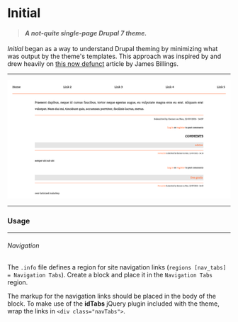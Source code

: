 # Initial
> #### *A not-quite single-page Drupal 7 theme.*

*Initial* began as a way to understand Drupal theming by minimizing what was output by the theme's templates. This approach was inspired by and drew heavily on [this now defunct](http://web.archive.org/web/20130203055201/http://jamesbillings.me/labs/item/drupal-template-minimizing) article by James Billings.

* * *

![screenshot](assets/images/screenshot.png)

* * *

### Usage

* * *

###### Navigation
  The `.info` file defines a region for site navigation links (`regions [nav_tabs] = Navigation Tabs`). Create a block and place it in the `Navigation Tabs` region.

  The markup for the navigation links should be placed in the body of the block. To make use of the **idTabs** jQuery plugin included with the theme, wrap the links in `<div class="navTabs">`.
